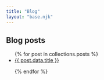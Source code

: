 ```yaml
---
title: "Blog"
layout: "base.njk"
---
```


## Blog posts

<ul>
{% for post in collections.posts %}




<li><a href="{{ post.url }}">{{ post.data.title }}</a></li>




{% endfor %}
</ul>
